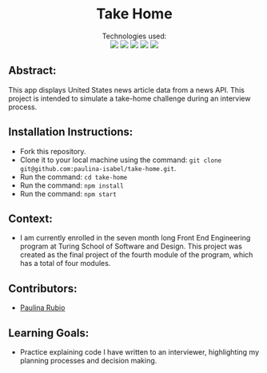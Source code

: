 <div align="center">
<h1> Take Home </h1>


Technologies used:<br>
  <img src="https://img.shields.io/badge/React-20232A?style=for-the-badge&logo=react&logoColor=61DAFB" />
  <img src="https://img.shields.io/badge/CSS3-1572B6?style=for-the-badge&logo=css3&logoColor=white" />
  <img src="https://img.shields.io/badge/HTML5-E34F26?style=for-the-badge&logo=html5&logoColor=white" />
  <img src="https://img.shields.io/badge/-cypress-%23E5E5E5?style=for-the-badge&logo=cypress&logoColor=058a5e" />
  <img src="https://img.shields.io/badge/React_Router-CA4245?style=for-the-badge&logo=react-router&logoColor=white"/>
</div>

## Abstract: 
This app displays United States news article data from a news API. This project is intended to simulate a take-home challenge during an interview process.  

## Installation Instructions:
- Fork this repository. 
- Clone it to your local machine using the command: `git clone git@github.com:paulina-isabel/take-home.git`.
- Run the command: `cd take-home`
- Run the command: `npm install`
- Run the command: `npm start`

## Context:
- I am currently enrolled in the seven month long Front End Engineering program at Turing School of Software and Design. This project was created as the final project of the fourth module of the program, which has a total of four modules. 

## Contributors:
- [Paulina Rubio](https://www.linkedin.com/in/paulina-isabel-rubio/)

## Learning Goals:
- Practice explaining code I have written to an interviewer, highlighting my planning processes and decision making. 